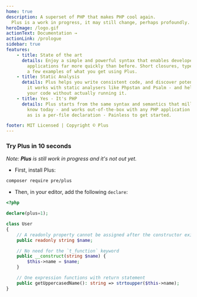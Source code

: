 ```yaml
---
home: true
description: A superset of PHP that makes PHP cool again.
  Plus is a work in progress, it may still change, perhaps profoundly.
heroImage: /logo.gif
actionText: Documentation →
actionLink: /prologue
sidebar: true
features:
    - title: State of the art
      details: Enjoy a simple and powerful syntax that enables developers to build very complex
        applications far more quickly than before. Short closures, types, enumerations are just
        a few examples of what you get using Plus.
    - title: Static Analysis
      details: Plus helps you write consistent code, and discover potential errors. By default,
        it works with static analysers like Phpstan and Psalm - and helps you finding errors in
        your code without actually running it.
    - title: Yes - It's PHP
      details: Plus starts from the same syntax and semantics that millions of PHP developers
        know today - and works out-of-the-box with any PHP application Also, it's optional
        as is a per-file declaration - Painless to get started.

footer: MIT Licensed | Copyright © Plus
---
```


### Try **Plus** in 10 seconds

_Note: **Plus** is still work in progress and it's not out yet._

- First, install Plus:

```bash
composer require pre/plus
```

- Then, in your editor, add the following `declare`:

```php
<?php

declare(plus=1);

class User
{
    // A readonly property cannot be assigned after the constructor exits
    public readonly string $name;

    // No need for the `t_function` keyword
    public __construct(string $name) {
        $this->name = $name;
    }

    // One expression functions with return statement
    public getUppercasedName(): string => strtoupper($this->name);
}
```
